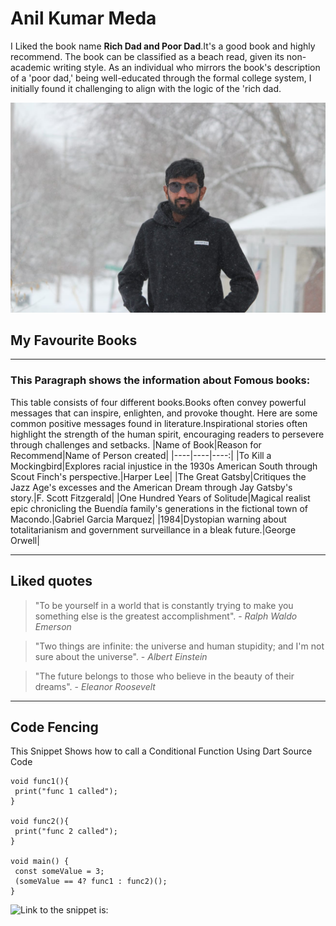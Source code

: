 # Anil Kumar Meda
I Liked the book name **Rich Dad and Poor Dad**.It's a good book and highly recommend. The book can be classified as a beach read, given its non-academic writing style. As an individual who mirrors the book's description of a 'poor dad,' being well-educated through the formal college system, I initially found it challenging to align with the logic of the 'rich dad.

![Anil Kumar Meda](abc.jpg)
## My Favourite Books

------------

### This Paragraph shows the information about Fomous books:
This table consists of four different books.Books often convey powerful messages that can inspire, enlighten, and provoke thought. Here are some common positive messages found in literature.Inspirational stories often highlight the strength of the human spirit, encouraging readers to persevere through challenges and setbacks.
|Name of Book|Reason for Recommend|Name of Person created|
|----|----|----:|
|To Kill a Mockingbird|Explores racial injustice in the 1930s American South through Scout Finch's perspective.|Harper Lee|
|The Great Gatsby|Critiques the Jazz Age's excesses and the American Dream through Jay Gatsby's story.|F. Scott Fitzgerald|
|One Hundred Years of Solitude|Magical realist epic chronicling the Buendía family's generations in the fictional town of Macondo.|Gabriel Garcia Marquez|
|1984|Dystopian warning about totalitarianism and government surveillance in a bleak future.|George Orwell|

-----------

## Liked quotes
>"To be yourself in a world that is constantly trying to make you something else is the greatest accomplishment". - *Ralph Waldo Emerson*<br>

>"Two things are infinite: the universe and human stupidity; and I'm not sure about the universe". - *Albert Einstein*<br>

>"The future belongs to those who believe in the beauty of their dreams". - *Eleanor Roosevelt*<br>

---------------

## Code Fencing
This Snippet Shows how to call a Conditional Function Using Dart Source Code
```
void func1(){
 print("func 1 called");
}

void func2(){
 print("func 2 called");
}

void main() {
 const someValue = 3;
 (someValue == 4? func1 : func2)();
}

```
![Link to the snippet is:](https://code.pieces.app/collections/dart)